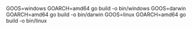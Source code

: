 GOOS=windows GOARCH=amd64 go build -o bin/windows
GOOS=darwin GOARCH=amd64 go build -o bin/darwin
GOOS=linux GOARCH=amd64 go build -o bin/linux
